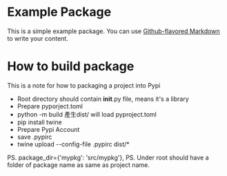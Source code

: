 # Example Package

This is a simple example package. You can use
[Github-flavored Markdown](https://guides.github.com/features/mastering-markdown/)
to write your content.

# How to build package

This is a note for how to packaging a project into Pypi

- Root directory should contain __init__.py file, means it's a library
- Prepare pyporject.toml
- python -m build 產生dist/ will load pyproject.toml
- pip install twine
- Prepare Pypi Account
- save .pypirc 
- twine upload --config-file .pypirc dist/*

PS. package_dir={'mypkg': 'src/mypkg'},
PS. Under root should have a folder of package name as same as project name.